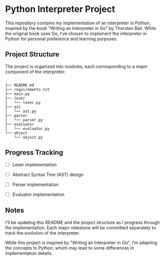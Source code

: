 # Python Interpreter Project

This repository contains my implementation of an interpreter in Python, inspired by the book "Writing an Interpreter in Go" by Thorsten Ball. While the original book uses Go, I've chosen to implement the interpreter in Python for personal preference and learning purposes.

## Project Structure

The project is organized into modules, each corresponding to a major component of the interpreter:

```
.
├── README.md
├── requirements.txt
├── main.py
├── lexer
│   └── lexer.py
├── ast
│   └── ast.py
├── parser
│   └── parser.py
├── evaluator
│   └── evaluator.py
└── object
    └── object.py
```

## Progress Tracking

- [ ] Lexer implementation
- [ ] Abstract Syntax Tree (AST) design
- [ ] Parser implementation
- [ ] Evaluator implementation


## Notes

I'll be updating this README and the project structure as I progress through the implementation. Each major milestone will be committed separately to track the evolution of the interpreter.

While this project is inspired by "Writing an Interpreter in Go", I'm adapting the concepts to Python, which may lead to some differences in implementation details.
